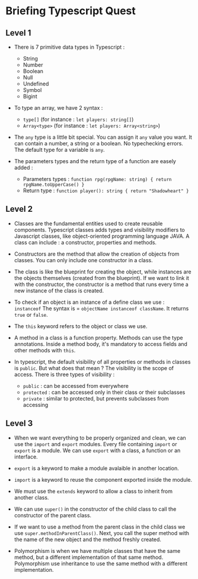 # Briefing Typescript Quest

## Level 1

- There is 7 primitive data types in Typescript :

  - String
  - Number
  - Boolean
  - Null
  - Undefined
  - Symbol
  - Bigint

- To type an array, we have 2 syntax :

  - `type[]` (for instance : `let players: string[]`)
  - `Array<type>` (for instance : `let players: Array<string>`)

- The `any` type is a little bit special. You can assign it `any` value you want. It can contain a number, a string or a boolean. No typechecking errors. The default type for a variable is `any`.

- The parameters types and the return type of a function are easely added :

  - Parameters types : `function rpg(rpgName: string) { return rpgName.toUpperCase() }`
  - Return type : `function player(): string { return "Shadowheart" }`

## Level 2

- Classes are the fundamental entities used to create reusable components. Typescript classes adds types and visibility modifiers to Javascript classes, like object-oriented programming language JAVA. A class can include : a constructor, properties and methods.

- Constructors are the method that allow the creation of objects from classes. You can only include one constructor in a class.

- The class is like the blueprint for creating the object, while instances are the objects themselves (created from the blueprint). If we want to link it with the constructor, the constructor is a method that runs every time a new instance of the class is created.

- To check if an object is an instance of a define class we use : `instanceof`
  The syntax is = `objectName instanceof className`. It returns `true` or `false`.

- The `this` keyword refers to the object or class we use.

- A method in a class is a function property. Methods can use the type annotations. Inside a method body, it's mandatory to access fields and other methods with `this`.

- In typescript, the default visibility of all properties or methods in classes is `public`. But what does that mean ? The visibility is the scope of access. There is three types of visibility :
  - `public` : can be accessed from everywhere
  - `protected` : can be accessed only in their class or their subclasses
  - `private` : similar to protected, but prevents subclasses from accessing

## Level 3

- When we want everything to be properly organized and clean, we can use the `import` and `export` modules. Every file containing `import` or `export` is a module. We can use `export` with a class, a function or an interface.

- `export` is a keyword to make a module avalaible in another location.

- `import` is a keyword to reuse the component exported inside the module.

- We must use the `extends` keyword to allow a class to inherit from another class.

- We can use `super()` in the constructor of the child class to call the constructor of the parent class.

- If we want to use a method from the parent class in the child class we use `super.methodInParentClass()`. Next, you call the super method with the name of the new object and the method freshly created.

- Polymorphism is when we have multiple classes that have the same method, but a different implementation of that same method. Polymorphism use inheritance to use the same method with a different implementation.

